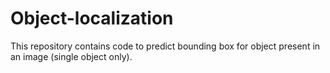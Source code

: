 # Object-localization
This repository contains code to predict bounding box for object present in an image (single object only).

